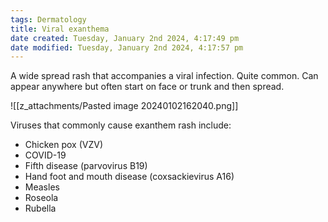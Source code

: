 ```yaml
---
tags: Dermatology
title: Viral exanthema
date created: Tuesday, January 2nd 2024, 4:17:49 pm
date modified: Tuesday, January 2nd 2024, 4:17:57 pm
---
```

A wide spread rash that accompanies a viral infection. Quite common. Can appear anywhere but often start on face or trunk and then spread.  

![[z_attachments/Pasted image 20240102162040.png]]

Viruses that commonly cause exanthem rash include: 
- Chicken pox (VZV)
- COVID-19 
- Fifth disease (parvovirus B19)
- Hand foot and mouth disease (coxsackievirus A16)
- Measles 
- Roseola 
- Rubella